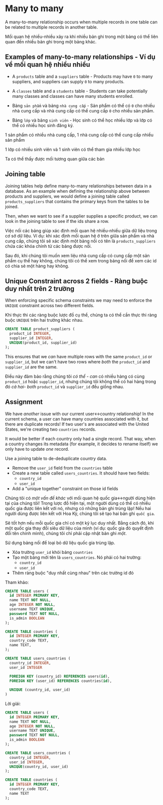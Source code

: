 # Many to many

A many-to-many relationship occurs when multiple records in one table can be related to multiple records in another table.

Mối quan hệ nhiều-nhiều xảy ra khi nhiều bản ghi trong một bảng có thể liên quan đến nhiều bản ghi trong một bảng khác.

## Examples of many-to-many relationships - Ví dụ về mối quan hệ nhiều nhiều

* A `products` table and a `suppliers` table - Products may have `0` to many suppliers, and suppliers can supply `0` to many products.
* A `classes` table and a `students` table - Students can take potentially many classes and classes can have many students enrolled.

* Bảng `sản phẩm` và bảng `nhà cung cấp` - Sản phẩm có thể có `0` cho nhiều nhà cung cấp và nhà cung cấp có thể cung cấp `0` cho nhiều sản phẩm.
* Bảng `lớp` và bảng `sinh viên` - Học sinh có thể học nhiều lớp và lớp có thể có nhiều học sinh đăng ký.

1 sản phẩm có nhiều nhà cung cấp, 1 nhà cung cấp có thể cung cấp nhiều sản phẩm

1 lớp có nhiều sinh viên và 1 sinh viên có thể tham gia nhiều lớp học

Ta có thể thấy được mối tương quan giữa các bản

## Joining table

Joining tables help define many-to-many relationships between data in a database. As an example when defining the relationship above between products and suppliers, we would define a joining table called `products_suppliers` that contains the primary keys from the tables to be joined.

Then, when we want to see if a supplier supplies a specific product, we can look in the joining table to see if the ids share a row.

Việc nối các bảng giúp xác định mối quan hệ nhiều-nhiều giữa dữ liệu trong cơ sở dữ liệu. Ví dụ: khi xác định mối quan hệ ở trên giữa sản phẩm và nhà cung cấp, chúng tôi sẽ xác định một bảng nối có tên là `products_suppliers` chứa các khóa chính từ các bảng được nối.

Sau đó, khi chúng tôi muốn xem liệu nhà cung cấp có cung cấp một sản phẩm cụ thể hay không, chúng tôi có thể xem trong bảng nối để xem các id có chia sẻ một hàng hay không.

## Unique Constraint across 2 fields - Ràng buộc duy nhất trên 2 trường

When enforcing specific schema constraints we may need to enforce the `UNIQUE` constraint across two different fields.

Khi thực thi các ràng buộc lược đồ cụ thể, chúng ta có thể cần thực thi ràng buộc `UNIQUE` trên hai trường khác nhau.

```SQL
CREATE TABLE product_suppliers (
  product_id INTEGER,
  supplier_id INTEGER,
  UNIQUE(product_id, supplier_id)
);
```

This ensures that we *can* have multiple rows with the same `product_id` or `supplier_id`, but we can't have two rows where *both* the `product_id` and `supplier_id` are the same.

Điều này đảm bảo rằng chúng tôi *có thể - can* có nhiều hàng có cùng `product_id` hoặc `supplier_id`, nhưng chúng tôi không thể có hai hàng trong đó *cả hai- both* `product_id` và `supplier_id` đều giống nhau.

## Assignment

We have *another* issue with our current user<->country relationship! In the current schema, a user can have many countries associated with it, but there are duplicate records! If two user's are associated with the United States, we're creating two `countries` records.

It would be better if each country only had a single record. That way, when a country changes its metadata (for example, it decides to rename itself) we only have to update *one* record.

Use a joining table to de-deduplicate country data.

* Remove the `user_id` field from the `countries` table
* Create a new table called `users_countries`. It should have two fields:
  * `country_id`
  * `user_id`
* Add a "unique together" constraint on those id fields


Chúng tôi có *một vấn đề khác* với mối quan hệ quốc gia<->người dùng hiện tại của chúng tôi! Trong lược đồ hiện tại, một người dùng có thể có nhiều quốc gia được liên kết với nó, nhưng có những bản ghi trùng lặp! Nếu hai người dùng được liên kết với Hoa Kỳ, chúng tôi sẽ tạo hai bản ghi `quốc gia`.

Sẽ tốt hơn nếu mỗi quốc gia chỉ có một kỷ lục duy nhất. Bằng cách đó, khi một quốc gia thay đổi siêu dữ liệu của mình (ví dụ: quốc gia đó quyết định đổi tên chính mình), chúng tôi chỉ phải cập nhật bản ghi *một*.

Sử dụng bảng nối để loại bỏ dữ liệu quốc gia trùng lặp.

* Xóa trường `user_id` khỏi bảng `countries`
* Tạo một bảng mới tên là `users_countries`. Nó phải có hai trường:
   * `country_id`
   * `user_id`
* Thêm ràng buộc "duy nhất cùng nhau" trên các trường id đó

Tham khảo:

```SQL
CREATE TABLE users (
  id INTEGER PRIMARY KEY,
  name TEXT NOT NULL,
  age INTEGER NOT NULL,
  username TEXT UNIQUE,
  password TEXT NOT NULL,
  is_admin BOOLEAN
);

CREATE TABLE countries (
  id INTEGER PRIMARY KEY,
  country_code TEXT,
  name TEXT,
);

CREATE TABLE users_countries (
  country_id INTEGER,
  user_id INTEGER
  
  FOREIGN KEY (country_id) REFERENCES users(id), 
  FOREIGN KEY (user_id) REFERENCES countries(id),

  UNIQUE (country_id, user_id)
)
```

Lời giải:

```SQL
CREATE TABLE users (
  id INTEGER PRIMARY KEY,
  name TEXT NOT NULL,
  age INTEGER NOT NULL,
  username TEXT UNIQUE,
  password TEXT NOT NULL,
  is_admin BOOLEAN
);

CREATE TABLE users_countries (
  country_id INTEGER,
  user_id INTEGER,
  UNIQUE(country_id, user_id)
);

CREATE TABLE countries (
  id INTEGER PRIMARY KEY,
  country_code TEXT,
  name TEXT
);
```